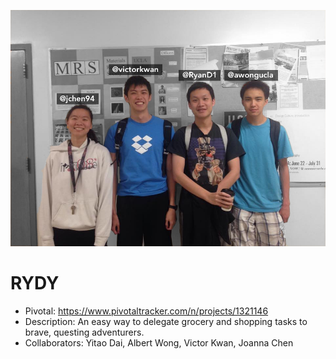 ![Group Photo](group.png)
# RYDY

- Pivotal: https://www.pivotaltracker.com/n/projects/1321146
- Description: An easy way to delegate grocery and shopping tasks to brave, questing adventurers.
- Collaborators: Yitao Dai, Albert Wong, Victor Kwan, Joanna Chen
